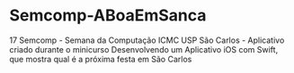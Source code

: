 Semcomp-ABoaEmSanca
===================

17 Semcomp - Semana da Computação ICMC USP São Carlos - Aplicativo criado durante o minicurso Desenvolvendo um Aplicativo iOS com Swift, que mostra qual é a próxima festa em São Carlos 
